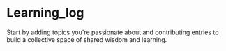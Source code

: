 # Learning_log
Start by adding topics you're passionate about and contributing entries to build a collective space of shared wisdom and learning.
